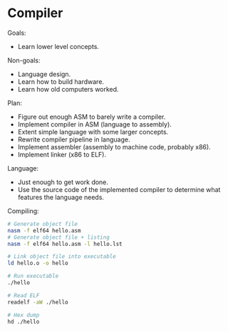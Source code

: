 # Compiler

Goals:

- Learn lower level concepts.

Non-goals:

- Language design.
- Learn how to build hardware.
- Learn how old computers worked.

Plan:

- Figure out enough ASM to barely write a compiler.
- Implement compiler in ASM (language to assembly).
- Extent simple language with some larger concepts.
- Rewrite compiler pipeline in language.
- Implement assembler (assembly to machine code, probably x86).
- Implement linker (x86 to ELF).

Language:

- Just enough to get work done.
- Use the source code of the implemented compiler to determine what features the language needs.

Compiling:

```bash
# Generate object file
nasm -f elf64 hello.asm
# Generate object file + listing
nasm -f elf64 hello.asm -l hello.lst

# Link object file into executable
ld hello.o -o hello

# Run executable
./hello

# Read ELF
readelf -aW ./hello

# Hex dump
hd ./hello
```
